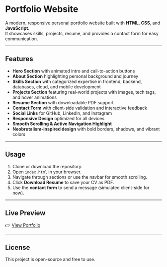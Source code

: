 # Portfolio Website

A modern, responsive personal portfolio website built with **HTML**, **CSS**, and **JavaScript**.  
It showcases skills, projects, resume, and provides a contact form for easy communication.

---

## Features

- **Hero Section** with animated intro and call-to-action buttons
- **About Section** highlighting personal background and journey
- **Skills Section** with categorized expertise in frontend, backend, databases, cloud, and mobile development
- **Projects Section** featuring real-world projects with images, tech tags, and hover animations
- **Resume Section** with downloadable PDF support
- **Contact Form** with client-side validation and interactive feedback
- **Social Links** for GitHub, LinkedIn, and Instagram
- **Responsive Design** optimized for all devices
- **Smooth Scrolling & Active Navigation Highlight**
- **Neobrutalism-inspired design** with bold borders, shadows, and vibrant colors

---

## Usage

1. Clone or download the repository.
2. Open `index.html` in your browser.
3. Navigate through sections or use the navbar for smooth scrolling.
4. Click **Download Resume** to save your CV as PDF.
5. Use the **contact form** to send a message (simulated client-side for now).

---

## Live Preview

👉 [View Portfolio](https://htmlpreview.github.io/?https://github.com/SaiPrakashReddyDendi/CODSOFT/blob/main/codsoft_task1/index.html)

---

## License

This project is open-source and free to use.
